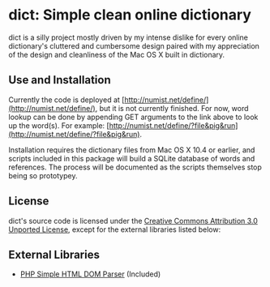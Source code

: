 dict: Simple clean online dictionary
====================================

dict is a silly project mostly driven by my intense dislike for every online dictionary's cluttered and cumbersome design paired with my appreciation of the design and cleanliness of the Mac OS X built in dictionary.

Use and Installation
--------------------

Currently the code is deployed at [http://numist.net/define/](http://numist.net/define/), but it is not currently finished. For now, word lookup can be done by appending GET arguments to the link above to look up the word(s). For example: [http://numist.net/define/?file&pig&run](http://numist.net/define/?file&pig&run).

Installation requires the dictionary files from Mac OS X 10.4 or earlier, and scripts included in this package will build a SQLite database of words and references. The process will be documented as the scripts themselves stop being so prototypey.

License
-------

dict's source code is licensed under the [Creative Commons Attribution 3.0 Unported License](http://creativecommons.org/licenses/by/3.0/), except for the  external libraries listed below:

External Libraries
------------------

- [PHP Simple HTML DOM Parser](http://simplehtmldom.sourceforge.net/) (Included)
